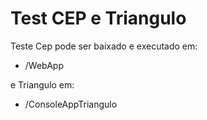 # Test CEP e Triangulo
Teste Cep pode ser baixado e executado em:

- /WebApp
  
e Triangulo em:

- /ConsoleAppTriangulo
